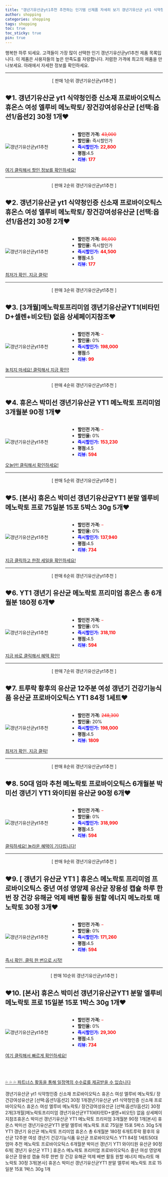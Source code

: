 ```yaml
---
title: "갱년기유산균yt1추천 추천하는 인기템 신제품 자세히 보기 갱년기유산균 yt1 식약청인증 신소재 프로바이오틱스"
author: shopping
categories: shopping
tags: shopping
toc: true
toc_sticky: true
pin: true
---
```

행복한 하루 되세요. 고객들이 가장 많이 선택한 인기 갱년기유산균yt1추천 제품 목록입니다. 이 제품은 사용자들의 높은 만족도를 자랑합니다. 저렴한 가격에 최고의 제품을 만나보세요. 아래에서 자세한 정보를 확인하세요.

---
<p class="toplist" style="margin: 0 auto; display: block; width: fit-content;">[ 판매 1순위 갱년기유산균yt1추천 ]</p>

<h2><strong>❤️1. 갱년기유산균 yt1 식약청인증 신소재 프로바이오틱스 휴온스 여성 엘루비 메노락토/ 장건강여성유산균 [선택:옵션1/옵션2] 30정 1개❤️</strong></h2>

<div style="display: flex; align-items: center;">
    <div style="flex: 0.4;">
        <img src="https://thumbnail10.coupangcdn.com/thumbnails/remote/230x230ex/image/vendor_inventory/5a9f/09cf63a932dd97025cbb21ac3e2180d53a045fa64ad38b2ec599146356fa.png" alt="갱년기유산균yt1추천" style="max-width: 100%;">
    </div>
    <div style="flex: 0.6; margin-left: 10px;">
        <ul>
            <li><strong>할인전 가격:</strong> <del style="color: red;">43,000</del></li>
            <li><strong>할인율:</strong> 즉시할인가</li>
            <li><span style='color:blue'><strong>즉시할인가:</strong></span> <span style='color:red'><strong>22,800</strong></span></li>
            <li><strong>평점:</strong>4.5</li>
            <li><span style='color:blue'><strong>리뷰:</strong></span> <span style='color:red'><strong>177</strong></span></li>
        </ul>
    </div>
</div>
<div class="center">
    <a href="https://selin100587.github.io?lptag=AF9450613&subid=githubio&pageKey=7816071056&traceid=V0-153&itemId=21215102674&vendorItemId=84609878034" class="myButton">
        여기 클릭해서 할인 정보를 확인하세요!
    </a>
</div>


---
<p class="toplist" style="margin: 0 auto; display: block; width: fit-content;">[ 판매 2순위 갱년기유산균yt1추천 ]</p>

<h2><strong>❤️2. 갱년기유산균 yt1 식약청인증 신소재 프로바이오틱스 휴온스 여성 엘루비 메노락토/ 장건강여성유산균 [선택:옵션1/옵션2] 30정 2개❤️</strong></h2>

<div style="display: flex; align-items: center;">
    <div style="flex: 0.4;">
        <img src="https://thumbnail8.coupangcdn.com/thumbnails/remote/230x230ex/image/vendor_inventory/5092/abf54177f1d7824d355d8f735579716b7ab674a545f711f8d678ef9da92b.png" alt="갱년기유산균yt1추천" style="max-width: 100%;">
    </div>
    <div style="flex: 0.6; margin-left: 10px;">
        <ul>
            <li><strong>할인전 가격:</strong> <del style="color: red;">86,000</del></li>
            <li><strong>할인율:</strong> 즉시할인가</li>
            <li><span style='color:blue'><strong>즉시할인가:</strong></span> <span style='color:red'><strong>44,500</strong></span></li>
            <li><strong>평점:</strong>4.5</li>
            <li><span style='color:blue'><strong>리뷰:</strong></span> <span style='color:red'><strong>177</strong></span></li>
        </ul>
    </div>
</div>
<div class="center">
    <a href="https://selin100587.github.io?lptag=AF9450613&subid=githubio&pageKey=7816071056&traceid=V0-153&itemId=21215102676&vendorItemId=84609878028" class="myButton">
        최저가 확인, 지금 클릭!
    </a>
</div>


---
<p class="toplist" style="margin: 0 auto; display: block; width: fit-content;">[ 판매 3순위 갱년기유산균yt1추천 ]</p>

<h2><strong>❤️3. [3개월]메노락토프리미엄 갱년기유산균YT1(비타민D+셀렌+비오틴) 없음 상세페이지참조❤️</strong></h2>

<div style="display: flex; align-items: center;">
    <div style="flex: 0.4;">
        <img src="https://thumbnail9.coupangcdn.com/thumbnails/remote/230x230ex/image/vendor_inventory/450c/64bb1194496ec8b52825f14d817797903ca6505c404b09d78a4085cd6836.jpg" alt="갱년기유산균yt1추천" style="max-width: 100%;">
    </div>
    <div style="flex: 0.6; margin-left: 10px;">
        <ul>
            <li><strong>할인전 가격:</strong> <del style="color: red;">-</del></li>
            <li><strong>할인율:</strong> 0%</li>
            <li><span style='color:blue'><strong>즉시할인가:</strong></span> <span style='color:red'><strong>198,000</strong></span></li>
            <li><strong>평점:</strong>5</li>
            <li><span style='color:blue'><strong>리뷰:</strong></span> <span style='color:red'><strong>99</strong></span></li>
        </ul>
    </div>
</div>
<div class="center">
    <a href="https://selin100587.github.io?lptag=AF9450613&subid=githubio&pageKey=8221392387&traceid=V0-153&itemId=23630226689&vendorItemId=85414526638" class="myButton">
        놓치지 마세요! 클릭해서 지금 확인!
    </a>
</div>


---
<p class="toplist" style="margin: 0 auto; display: block; width: fit-content;">[ 판매 4순위 갱년기유산균yt1추천 ]</p>

<h2><strong>❤️4. 휴온스 박미선 갱년기유산균 YT1 메노락토 프리미엄 3개월분 90정 1개❤️</strong></h2>

<div style="display: flex; align-items: center;">
    <div style="flex: 0.4;">
        <img src="https://thumbnail9.coupangcdn.com/thumbnails/remote/230x230ex/image/vendor_inventory/a6a0/704631579243c78839044a1e6719b2991553f7ab68869667faa1d2642dfc.jpg" alt="갱년기유산균yt1추천" style="max-width: 100%;">
    </div>
    <div style="flex: 0.6; margin-left: 10px;">
        <ul>
            <li><strong>할인전 가격:</strong> <del style="color: red;">-</del></li>
            <li><strong>할인율:</strong> 0%</li>
            <li><span style='color:blue'><strong>즉시할인가:</strong></span> <span style='color:red'><strong>153,230</strong></span></li>
            <li><strong>평점:</strong>4.5</li>
            <li><span style='color:blue'><strong>리뷰:</strong></span> <span style='color:red'><strong>594</strong></span></li>
        </ul>
    </div>
</div>
<div class="center">
    <a href="https://selin100587.github.io?lptag=AF9450613&subid=githubio&pageKey=7202919532&traceid=V0-153&itemId=20687969166&vendorItemId=88420281106" class="myButton">
        오늘만! 클릭해서 확인하세요!
    </a>
</div>


---
<p class="toplist" style="margin: 0 auto; display: block; width: fit-content;">[ 판매 5순위 갱년기유산균yt1추천 ]</p>

<h2><strong>❤️5. [본사] 휴온스 박미선 갱년기유산균YT1 분말 엘루비 메노락토 프로 75일분 15포 5박스 30g 5개❤️</strong></h2>

<div style="display: flex; align-items: center;">
    <div style="flex: 0.4;">
        <img src="https://thumbnail10.coupangcdn.com/thumbnails/remote/230x230ex/image/vendor_inventory/65ba/ad1080d99c2c3c654eeddef06a82fbd99d8e511537a4b0aa4e3569fa03af.jpg" alt="갱년기유산균yt1추천" style="max-width: 100%;">
    </div>
    <div style="flex: 0.6; margin-left: 10px;">
        <ul>
            <li><strong>할인전 가격:</strong> <del style="color: red;">-</del></li>
            <li><strong>할인율:</strong> 0%</li>
            <li><span style='color:blue'><strong>즉시할인가:</strong></span> <span style='color:red'><strong>137,940</strong></span></li>
            <li><strong>평점:</strong>4.5</li>
            <li><span style='color:blue'><strong>리뷰:</strong></span> <span style='color:red'><strong>734</strong></span></li>
        </ul>
    </div>
</div>
<div class="center">
    <a href="https://selin100587.github.io?lptag=AF9450613&subid=githubio&pageKey=6701929213&traceid=V0-153&itemId=19960541928&vendorItemId=90108270071" class="myButton">
        지금 클릭하고 한정 세일을 확인하세요!
    </a>
</div>


---
<p class="toplist" style="margin: 0 auto; display: block; width: fit-content;">[ 판매 6순위 갱년기유산균yt1추천 ]</p>

<h2><strong>❤️6. YT1 갱년기 유산균 메노락토 프리미엄 휴온스 총 6개월분 180정 6개❤️</strong></h2>

<div style="display: flex; align-items: center;">
    <div style="flex: 0.4;">
        <img src="https://thumbnail10.coupangcdn.com/thumbnails/remote/230x230ex/image/vendor_inventory/44da/e20bd1e87e77e3434ba4b8966fe2ceda1a2f2d6ccf469dfa4119325245b3.jpg" alt="갱년기유산균yt1추천" style="max-width: 100%;">
    </div>
    <div style="flex: 0.6; margin-left: 10px;">
        <ul>
            <li><strong>할인전 가격:</strong> <del style="color: red;">-</del></li>
            <li><strong>할인율:</strong> 0%</li>
            <li><span style='color:blue'><strong>즉시할인가:</strong></span> <span style='color:red'><strong>318,110</strong></span></li>
            <li><strong>평점:</strong>4.5</li>
            <li><span style='color:blue'><strong>리뷰:</strong></span> <span style='color:red'><strong>594</strong></span></li>
        </ul>
    </div>
</div>
<div class="center">
    <a href="https://selin100587.github.io?lptag=AF9450613&subid=githubio&pageKey=7202919532&traceid=V0-153&itemId=18901253431&vendorItemId=88354710600" class="myButton">
        지금 바로 클릭해서 혜택 확인!
    </a>
</div>


---
<p class="toplist" style="margin: 0 auto; display: block; width: fit-content;">[ 판매 7순위 갱년기유산균yt1추천 ]</p>

<h2><strong>❤️7. 트루락 황후의 유산균 12주분 여성 갱년기 건강기능식품 유산균 프로바이오틱스 YT1 84정 1세트❤️</strong></h2>

<div style="display: flex; align-items: center;">
    <div style="flex: 0.4;">
        <img src="https://thumbnail10.coupangcdn.com/thumbnails/remote/230x230ex/image/vendor_inventory/0112/f07b120c40cca1c6754fd81b90a7ac2db37a83b405ef7776605d8d6d6bcb.jpg" alt="갱년기유산균yt1추천" style="max-width: 100%;">
    </div>
    <div style="flex: 0.6; margin-left: 10px;">
        <ul>
            <li><strong>할인전 가격:</strong> <del style="color: red;">248,300</del></li>
            <li><strong>할인율:</strong> 20%</li>
            <li><span style='color:blue'><strong>즉시할인가:</strong></span> <span style='color:red'><strong>198,000</strong></span></li>
            <li><strong>평점:</strong>4.5</li>
            <li><span style='color:blue'><strong>리뷰:</strong></span> <span style='color:red'><strong>1809</strong></span></li>
        </ul>
    </div>
</div>
<div class="center">
    <a href="https://selin100587.github.io?lptag=AF9450613&subid=githubio&pageKey=7458187480&traceid=V0-153&itemId=9134017535&vendorItemId=77737357463" class="myButton">
        최저가 확인, 지금 클릭!
    </a>
</div>


---
<p class="toplist" style="margin: 0 auto; display: block; width: fit-content;">[ 판매 8순위 갱년기유산균yt1추천 ]</p>

<h2><strong>❤️8. 50대 엄마 추천 메노락토 프로바이오틱스 6개월분 박미선 갱년기 YT1 와이티원 유산균 90정 6개❤️</strong></h2>

<div style="display: flex; align-items: center;">
    <div style="flex: 0.4;">
        <img src="https://thumbnail10.coupangcdn.com/thumbnails/remote/230x230ex/image/vendor_inventory/44da/e20bd1e87e77e3434ba4b8966fe2ceda1a2f2d6ccf469dfa4119325245b3.jpg" alt="갱년기유산균yt1추천" style="max-width: 100%;">
    </div>
    <div style="flex: 0.6; margin-left: 10px;">
        <ul>
            <li><strong>할인전 가격:</strong> <del style="color: red;">-</del></li>
            <li><strong>할인율:</strong> 0%</li>
            <li><span style='color:blue'><strong>즉시할인가:</strong></span> <span style='color:red'><strong>318,990</strong></span></li>
            <li><strong>평점:</strong>4.5</li>
            <li><span style='color:blue'><strong>리뷰:</strong></span> <span style='color:red'><strong>594</strong></span></li>
        </ul>
    </div>
</div>
<div class="center">
    <a href="https://selin100587.github.io?lptag=AF9450613&subid=githubio&pageKey=7202919532&traceid=V0-153&itemId=20558196285&vendorItemId=88698617946" class="myButton">
        클릭하세요! 놀라운 혜택이 기다립니다!
    </a>
</div>


---
<p class="toplist" style="margin: 0 auto; display: block; width: fit-content;">[ 판매 9순위 갱년기유산균yt1추천 ]</p>

<h2><strong>❤️9. [ 갱년기 유산균 YT1 ] 휴온스 메노락토 프리미엄 프로바이오틱스 중년 여성 영양제 유산균 장용성 캡슐 하루 한번 장 건강 유해균 억제 배변 활동 원할 에너지 메노라토 매노락토 30정 3개❤️</strong></h2>

<div style="display: flex; align-items: center;">
    <div style="flex: 0.4;">
        <img src="https://thumbnail7.coupangcdn.com/thumbnails/remote/230x230ex/image/vendor_inventory/09d4/5999af6a9a0412c26c6f89bef4879b3cb9383f9dad180d06fbc5695e4dab.png" alt="갱년기유산균yt1추천" style="max-width: 100%;">
    </div>
    <div style="flex: 0.6; margin-left: 10px;">
        <ul>
            <li><strong>할인전 가격:</strong> <del style="color: red;">-</del></li>
            <li><strong>할인율:</strong> 0%</li>
            <li><span style='color:blue'><strong>즉시할인가:</strong></span> <span style='color:red'><strong>171,260</strong></span></li>
            <li><strong>평점:</strong>4.5</li>
            <li><span style='color:blue'><strong>리뷰:</strong></span> <span style='color:red'><strong>594</strong></span></li>
        </ul>
    </div>
</div>
<div class="center">
    <a href="https://selin100587.github.io?lptag=AF9450613&subid=githubio&pageKey=7202919532&traceid=V0-153&itemId=19393263094&vendorItemId=86627357651" class="myButton">
        즉시 확인, 클릭 한 번으로 시작!
    </a>
</div>


---
<p class="toplist" style="margin: 0 auto; display: block; width: fit-content;">[ 판매 10순위 갱년기유산균yt1추천 ]</p>

<h2><strong>❤️10. [본사] 휴온스 박미선 갱년기유산균YT1 분말 엘루비 메노락토 프로 15일분 15포 1박스 30g 1개❤️</strong></h2>

<div style="display: flex; align-items: center;">
    <div style="flex: 0.4;">
        <img src="https://thumbnail7.coupangcdn.com/thumbnails/remote/230x230ex/image/vendor_inventory/1bb5/28ac84af626786cb3f805da803dbcb2e972c73c701a85984a588851f3e5a.jpg" alt="갱년기유산균yt1추천" style="max-width: 100%;">
    </div>
    <div style="flex: 0.6; margin-left: 10px;">
        <ul>
            <li><strong>할인전 가격:</strong> <del style="color: red;">-</del></li>
            <li><strong>할인율:</strong> 0%</li>
            <li><span style='color:blue'><strong>즉시할인가:</strong></span> <span style='color:red'><strong>29,300</strong></span></li>
            <li><strong>평점:</strong>4.5</li>
            <li><span style='color:blue'><strong>리뷰:</strong></span> <span style='color:red'><strong>734</strong></span></li>
        </ul>
    </div>
</div>
<div class="center">
    <a href="https://selin100587.github.io?lptag=AF9450613&subid=githubio&pageKey=6701929213&traceid=V0-153&itemId=7465445589&vendorItemId=90747821063" class="myButton">
        여기 클릭해서 빠르게 확인하세요!
    </a>
</div>

<br><br><br>[💦 💦 💦 파트너스 활동을 통해 일정액의 수수료를 제공받을 수 있습니다](https://link.coupang.com/a/bcpT2c)<br><br>갱년기유산균 yt1 식약청인증 신소재 프로바이오틱스 휴온스 여성 엘루비 메노락토/ 장건강여성유산균 [선택:옵션1/옵션2] 30정 1개갱년기유산균 yt1 식약청인증 신소재 프로바이오틱스 휴온스 여성 엘루비 메노락토/ 장건강여성유산균 [선택:옵션1/옵션2] 30정 2개[3개월]메노락토프리미엄 갱년기유산균YT1(비타민D+셀렌+비오틴) 없음 상세페이지참조휴온스 박미선 갱년기유산균 YT1 메노락토 프리미엄 3개월분 90정 1개[본사] 휴온스 박미선 갱년기유산균YT1 분말 엘루비 메노락토 프로 75일분 15포 5박스 30g 5개YT1 갱년기 유산균 메노락토 프리미엄 휴온스 총 6개월분 180정 6개트루락 황후의 유산균 12주분 여성 갱년기 건강기능식품 유산균 프로바이오틱스 YT1 84정 1세트50대 엄마 추천 메노락토 프로바이오틱스 6개월분 박미선 갱년기 YT1 와이티원 유산균 90정 6개[ 갱년기 유산균 YT1 ] 휴온스 메노락토 프리미엄 프로바이오틱스 중년 여성 영양제 유산균 장용성 캡슐 하루 한번 장 건강 유해균 억제 배변 활동 원할 에너지 메노라토 매노락토 30정 3개[본사] 휴온스 박미선 갱년기유산균YT1 분말 엘루비 메노락토 프로 15일분 15포 1박스 30g 1개
